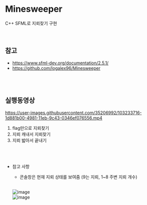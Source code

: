 # Minesweeper
C++ SFML로 지뢰찾기 구현
<br><br><br>
## 참고  
- https://www.sfml-dev.org/documentation/2.5.1/  
- https://github.com/logalex96/Minesweeper  
<br><br><br>
## 실행동영상  
https://user-images.githubusercontent.com/35206992/103233716-1d881b00-4981-11eb-9c43-0346ef076556.mp4
1. flag만으로 지뢰찾기  
2. 지뢰 캐내서 지뢰찾기  
3. 지뢰 밟아서 끝내기  
<br><br><br>

- 참고 사항
  - 콘솔창은 현재 지뢰 상태를 보여줌 (9는 지뢰, 1~8 주변 지뢰 개수)  <br><br> 
  
  ![image](https://user-images.githubusercontent.com/35206992/103234403-f2063000-4982-11eb-8a91-040435fc7fdd.png)  
  ![image](https://user-images.githubusercontent.com/35206992/103234323-bf5c3780-4982-11eb-8790-4bb239834be1.png)
<br><br><br><br><br><br>
